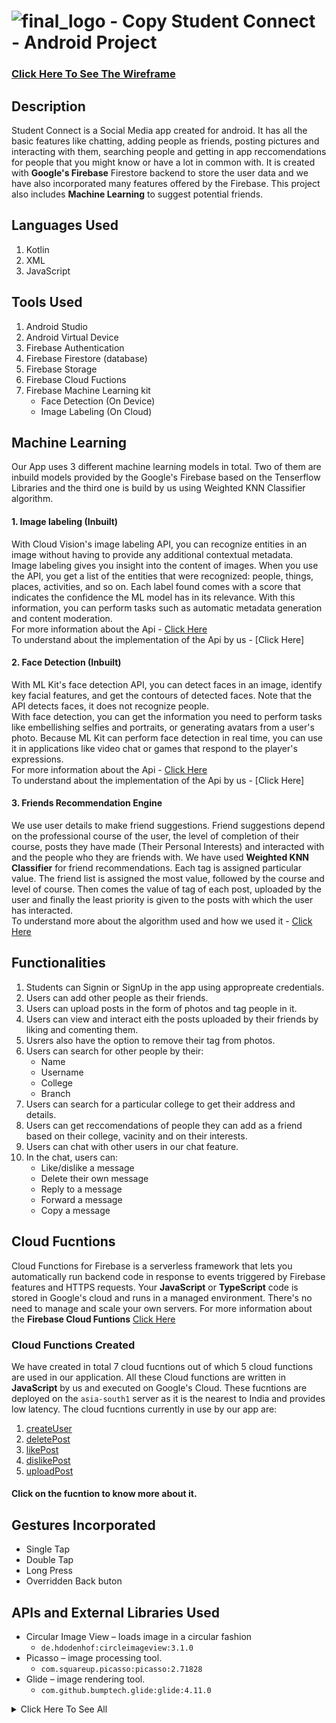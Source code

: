  # ![final_logo - Copy](https://user-images.githubusercontent.com/53811147/122639587-4f9c5d80-d118-11eb-9916-5deacaa6b877.png) Student Connect - Android Project 

### [Click Here To See The Wireframe](https://whimsical.com/student-connect-2UYaPyhHSAyGvqvHFRGcRN)
## Description
Student Connect is a Social Media app created for android. It has all the basic features like chatting, adding people as friends, posting pictures and interacting with them, searching people and getting in app reccomendations for people that you might know or have a lot in common with. It is created with **Google's Firebase** Firestore backend to store the user data and we have also incorporated many features offered by the Firebase. This project also includes **Machine Learning** to suggest potential friends. 

## Languages Used
1. Kotlin
2. XML
3. JavaScript

## Tools Used
1. Android Studio
2. Android Virtual Device
3. Firebase Authentication
4. Firebase Firestore (database)
5. Firebase Storage
6. Firebase Cloud Fuctions
7. Firebase Machine Learning kit
   * Face Detection (On Device)
   * Image Labeling (On Cloud)

## Machine Learning
Our App uses 3 different machine learning models in total. Two of them are inbuild models provided by the Google's Firebase based on the Tenserflow Libraries and the third one is build by us using Weighted KNN Classifier algorithm.
#### 1. Image labeling (Inbuilt)
With Cloud Vision's image labeling API, you can recognize entities in an image without having to provide any additional contextual metadata. <br>
Image labeling gives you insight into the content of images. When you use the API, you get a list of the entities that were recognized: people, things, places, activities, and so on. Each label found comes with a score that indicates the confidence the ML model has in its relevance. With this information, you can perform tasks such as automatic metadata generation and content moderation. <br>
For more information about the Api - [Click Here](https://firebase.google.com/docs/ml/label-images?authuser=1) <br>
To understand about the implementation of the Api by us - [Click Here]
#### 2. Face Detection (Inbuilt)
With ML Kit's face detection API, you can detect faces in an image, identify key facial features, and get the contours of detected faces. Note that the API detects faces, it does not recognize people. <br>
With face detection, you can get the information you need to perform tasks like embellishing selfies and portraits, or generating avatars from a user's photo. Because ML Kit can perform face detection in real time, you can use it in applications like video chat or games that respond to the player's expressions. <br>
For more information about the Api - [Click Here](https://developers.google.com/ml-kit/vision/face-detection) <br>
To understand about the implementation of the Api by us - [Click Here]
#### 3. Friends Recommendation Engine 
We use user details to make friend suggestions. Friend suggestions depend on the professional course of the user, the level of completion of their course, posts they have made (Their Personal Interests) and interacted with and the people who they are friends with. We have used **Weighted KNN Classifier** for friend recommendations. Each tag is assigned particular value. The friend list is assigned the most value, followed by the course and level of course. Then comes the value of tag of each post, uploaded by the user and finally the least priority is given to the posts with which the user has interacted. <br>
To understand more about the algorithm used and how we used it - [Click Here](https://github.com/NamanAgarwal18/Project_AndroidProject/blob/main/SUGGESTION.md#machine-learning-concept-used)

## Functionalities
1. Students can Signin or SignUp in the app using appropreate credentials.
2. Users can add other people as their friends.
3. Users can upload posts in the form of photos and tag people in it.
4. Users can view and interact eith the posts uploaded by their friends by liking and comenting them.
5. Usrers also have the option to remove their tag from photos.
6. Users can search for other people by their:
   * Name
   * Username
   * College
   * Branch
7. Users can search for a particular college to get their address and details.
8. Users can get reccomendations of people they can add as a friend based on their college, vacinity and on their interests.
9. Users can chat with other users in our chat feature.
10. In the chat, users can: 
    * Like/dislike a message
    * Delete their own message
    * Reply to a message
    * Forward a message
    * Copy a message

## Cloud Fucntions
Cloud Functions for Firebase is a serverless framework that lets you automatically run backend code in response to events triggered by Firebase features and HTTPS requests. Your **JavaScript** or **TypeScript** code is stored in Google's cloud and runs in a managed environment. There's no need to manage and scale your own servers.
For more information about the **Firebase Cloud Funtions** [Click Here](https://firebase.google.com/docs/functions)
### Cloud Functions Created
We have created in total 7 cloud fucntions out of which 5 cloud functions are used in our application. All these Cloud functions are written in **JavaScript** by us and executed on Google's Cloud. These fucntions are deployed on the ```asia-south1``` server as it is the nearest to India and provides low latency. The cloud fucntions currently in use by our app are:
1. [createUser](https://github.com/NamanAgarwal18/Project_AndroidProject/blob/main/SIGNUP.md#cloud-function---createuser)
2. [deletePost]()
3. [likePost]()
4. [dislikePost]()
5. [uploadPost]()
#### Click on the fucntion to know more about it.


## Gestures Incorporated
* Single Tap
* Double Tap
* Long Press
* Overridden Back buton 

## APIs and External Libraries Used
* Circular Image View – loads image in a circular fashion 
  * ```de.hdodenhof:circleimageview:3.1.0```
* Picasso – image processing tool.
  * ```com.squareup.picasso:picasso:2.71828```
* Glide – image rendering tool.
  * ```com.github.bumptech.glide:glide:4.11.0```
<details><summary>Click Here To See All</summary>
 
* Shape Image View Library – to set image shape.
  * ```com.github.siyamed:android-shape-imageview:0.9.3@aar```
* Justify text library – aligns the text in justified view.
  * ```me.biubiubiu.justifytext:library:1.1```
* Styleable toast – builds custom toast view.
  * ```com.muddzdev:styleabletoast:2.2.4```
* Card View – creates depth effect in the layout.
  * ```androidx.cardview:cardview:1.0.0```
* Palette – extracts prominent colours from the image.
  * ```androidx.palette:palette:1.0.0```
* Groupie View Holder – provides a ready-made adapter for recycler view.
  * ```com.xwray:groupie:2.8.1```
* Android Play Services and Map Utils – provides map view and map functions.
  * ```com.google.android.gms:play-services-maps:17.0.0```
  * ```com.google.maps.android:android-maps-utils-v3:1.3.1```
  * ```com.google.auto.value:auto-value-annotations:1.6.5```
  * ```com.google.android.libraries.maps:maps:3.1.0-beta```
* Firebase Cloud Functions - provides the fucntionality of defining javascript fucntions on the cloud.
  * ```com.google.firebase:firebase-functions:19.2.0```
* Image Labeling - used to call the cloud image labling model by firebase.
  * ```com.google.mlkit:image-labeling:17.0.3```
  * ```com.google.android.gms:play-services-mlkit-image-labeling:16.0.3```
* Face Detection - used to call on device face detection model by firebase.
  * ```com.google.mlkit:face-detection:16.0.6```
  * ```com.google.android.gms:play-services-mlkit-face-detection:16.1.5```
 
</details>
 
